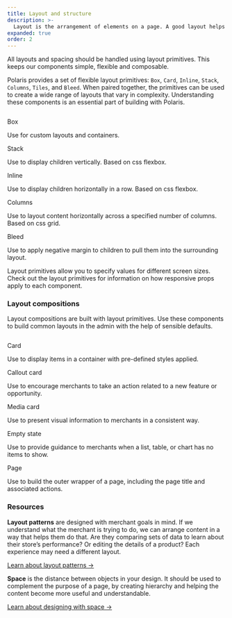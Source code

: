 ```yaml
---
title: Layout and structure
description: >-
  Layout is the arrangement of elements on a page. A good layout helps merchants understand and find information to complete their goals. Learn how to use Polaris layout primitives to build a wide range of layouts.
expanded: true
order: 2
---
```


All layouts and spacing should be handled using layout primitives. This keeps our components simple, flexible and composable.

Polaris provides a set of flexible layout primitives: `Box`, `Card`, `Inline`, `Stack`, `Columns`, `Tiles`, and `Bleed`. When paired together, the primitives can be used to create a wide range of layouts that vary in complexity. Understanding these components is an essential part of building with Polaris.

<div class="components-grid">
  <div>
    <img src="/images/components/layout-and-structure/box-preview.png" alt="" />
    <p class="components-grid__title">Box</p>
    <span>Use for custom layouts and containers.</span>
  </div>
  <div>
    <img src="/images/components/layout-and-structure/stack-preview.png" alt="" />
    <p class="components-grid__title">Stack</p>
    <span>Use to display children vertically. Based on css flexbox.</span>
  </div>
  <div>
    <img src="/images/components/layout-and-structure/inline-preview.png" alt="" />
    <p class="components-grid__title">Inline</p>
    <span>Use to display children horizontally in a row. Based on css flexbox.</span>
  </div>
  <div>
    <img src="/images/components/layout-and-structure/columns-preview.png" alt="" />
    <p class="components-grid__title">Columns</p>
    <span>Use to layout content horizontally across a specified number of columns. Based on css grid.</span>
  </div>
  <div>
    <img src="/images/components/layout-and-structure/bleed-preview.png" alt="" />
    <p class="components-grid__title">Bleed</p>
    <span>Use to apply negative margin to children to pull them into the surrounding layout.</span>
  </div>
</div>

<!-- tip -->

Layout primitives allow you to specify values for different screen sizes. Check out the layout primitives for information on how responsive props apply to each component.

<!-- end -->

### Layout compositions

Layout compositions are built with layout primitives. Use these components to build common layouts in the admin with the help of sensible defaults.

<div class="components-grid">
  <div>
    <img src="/images/components/layout-and-structure/card-preview.png" alt="" />
    <p class="components-grid__title">Card</p>
    <span>Use to display items in a container with pre-defined styles applied.</span>
  </div>
  <div>
    <img src="/images/components/layout-and-structure/callout-card-preview.png" alt="" />
    <p class="components-grid__title">Callout card</p>
    <span>Use to encourage merchants to take an action related to a new feature or opportunity.</span>
  </div>
  <div>
    <img src="/images/components/layout-and-structure/media-card-preview.png" alt="" />
    <p class="components-grid__title">Media card</p>
    <span>Use to present visual information to merchants in a consistent way.</span>
  </div>
  <div>
    <img src="/images/components/layout-and-structure/empty-state-preview.png" alt="" />
    <p class="components-grid__title">Empty state</p>
    <span>Use to provide guidance to merchants when a list, table, or chart has no items to show.</span>
  </div>
  <div>
    <img src="/images/components/layout-and-structure/page-preview.png" alt="" />
    <p class="components-grid__title">Page</p>
    <span>Use to build the outer wrapper of a page, including the page title and associated actions.</span>
  </div>
</div>

### Resources

**Layout patterns** are designed with merchant goals in mind. If we understand what the merchant is trying to do, we can arrange content in a way that helps them do that. Are they comparing sets of data to learn about their store’s performance? Or editing the details of a product? Each experience may need a different layout.

<!-- TODO: Get link -->

[Learn about layout patterns ->]()

**Space** is the distance between objects in your design. It should be used to complement the purpose of a page, by creating hierarchy and helping the content become more useful and understandable.

<!-- TODO: Get link -->

[Learn about designing with space ->]()
